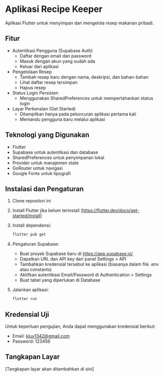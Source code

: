 # Aplikasi Recipe Keeper

Aplikasi Flutter untuk menyimpan dan mengelola resep makanan pribadi.

## Fitur

- Autentikasi Pengguna (Supabase Auth)
  - Daftar dengan email dan password
  - Masuk dengan akun yang sudah ada
  - Keluar dari aplikasi
- Pengelolaan Resep
  - Tambah resep baru dengan nama, deskripsi, dan bahan-bahan
  - Lihat daftar resep tersimpan
  - Hapus resep
- Status Login Persisten
  - Menggunakan SharedPreferences untuk mempertahankan status login
- Layar Perkenalan (Get Started)
  - Ditampilkan hanya pada peluncuran aplikasi pertama kali
  - Memandu pengguna baru melalui aplikasi

## Teknologi yang Digunakan

- Flutter
- Supabase untuk autentikasi dan database
- SharedPreferences untuk penyimpanan lokal
- Provider untuk manajemen state
- GoRouter untuk navigasi
- Google Fonts untuk tipografi

## Instalasi dan Pengaturan

1. Clone repositori ini
2. Install Flutter jika belum terinstall (https://flutter.dev/docs/get-started/install)
3. Install dependensi:
   ```bash
   flutter pub get
   ```
4. Pengaturan Supabase:
   - Buat proyek Supabase baru di https://app.supabase.io/
   - Dapatkan URL dan API key dari panel Settings > API
   - Tambahkan kredensial tersebut ke aplikasi (biasanya dalam file .env atau constants)
   - Aktifkan autentikasi Email/Password di Authentication > Settings
   - Buat tabel yang diperlukan di Database

5. Jalankan aplikasi:
   ```bash
   flutter run
   ```

## Kredensial Uji

Untuk keperluan pengujian, Anda dapat menggunakan kredensial berikut:
- Email: kluv1342@gmail.com
- Password: 123456

## Tangkapan Layar

[Tangkapan layar akan ditambahkan di sini]
